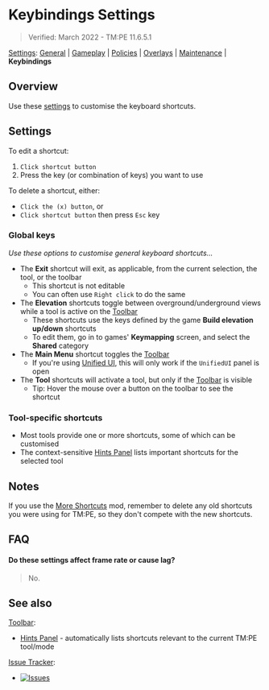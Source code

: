 # Keybindings Settings

> Verified: March 2022 - TM:PE 11.6.5.1

[Settings](Settings.md): [General](General.md) | [Gameplay](Gameplay.md) | [Policies](Policies.md) | [Overlays](Overlays.md) | [Maintenance](Maintenance.md) |
**Keybindings**

## Overview

Use these [settings](Settings.md) to customise the keyboard shortcuts.

## Settings

To edit a shortcut:

1. `Click shortcut button`
2. Press the key (or combination of keys) you want to use

To delete a shortcut, either:

* `Click the (x) button`, or
* `Click shortcut button` then press `Esc` key

### Global keys

_Use these options to customise general keyboard shortcuts..._

* The **Exit** shortcut will exit, as applicable, from the current selection, the tool, or the toolbar
    * This shortcut is not editable
    * You can often use `Right click` to do the same
* The **Elevation** shortcuts toggle between overground/underground views while a tool is active on
  the [Toolbar](Toolbar.md)
    * These shortcuts use the keys defined by the game **Build elevation up/down** shortcuts
    * To edit them, go in to games' **Keymapping** screen, and select the **Shared** category
* The **Main Menu** shortcut toggles the [Toolbar](Toolbar.md)
    * If you're using [Unified UI](Unified-UI.md), this will only work if the `UnifiedUI` panel is open
* The **Tool** shortcuts will activate a tool, but only if the [Toolbar](Toolbar.md) is visible
    * Tip: Hover the mouse over a button on the toolbar to see the shortcut

### Tool-specific shortcuts

* Most tools provide one or more shortcuts, some of which can be customised
* The context-sensitive [Hints Panel](Hints-Panel.md) lists important shortcuts for the selected tool

## Notes

If you use the [More Shortcuts](https://steamcommunity.com/sharedfiles/filedetails/?id=685719710) mod, remember to
delete any old shortcuts you were using for TM:PE, so they don't compete with the new shortcuts.

## FAQ

#### Do these settings affect frame rate or cause lag?

> No.

## See also

[Toolbar](Toolbar.md):

* [Hints Panel](Hints-Panel.md) - automatically lists shortcuts relevant to the current TM:PE tool/mode

[Issue Tracker](https://github.com/krzychu124/Cities-Skylines-Traffic-Manager-President-Edition/issues):

* <a href="https://github.com/CitiesSkylinesMods/TMPE/labels/SETTINGS"><img alt="Issues" src="https://img.shields.io/github/issues/CitiesSkylinesMods/TMPE/SETTINGS?label=SETTINGS&logo=github" /></a>